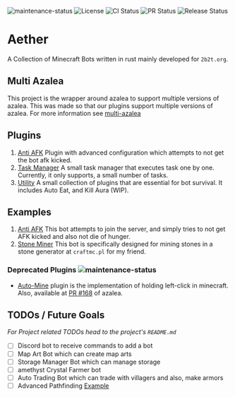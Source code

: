 ![maintenance-status](https://img.shields.io/badge/maintenance-actively--developed-brightgreen.svg)
![License](https://img.shields.io/github/license/AS1100K/aether)
![CI Status](https://img.shields.io/github/actions/workflow/status/AS1100K/aether/ci.yml?event=push&label=CI)
![PR Status](https://img.shields.io/github/actions/workflow/status/AS1100K/aether/pr.yml?event=pull_request&label=PR)
![Release Status](https://img.shields.io/github/actions/workflow/status/AS1100K/aether/release.yml?event=push&label=RELEASE)

# Aether
A Collection of Minecraft Bots written in rust mainly developed for `2b2t.org`.

## Multi Azalea
This project is the wrapper around azalea to support multiple versions of azalea. This was made so that our plugins
support multiple versions of azalea. For more information see [multi-azalea](./multi-azalea/README.md)

## Plugins
1. [Anti AFK](./plugins/anti-afk) Plugin with advanced configuration which attempts to not get the bot afk kicked.
2. [Task Manager](./plugins/task-manager) A small task manager that executes task one by one. Currently, it only supports,
   a small number of tasks.
3. [Utility](./plugins/utility) A small collection of plugins that are essential for bot survival. It includes Auto Eat, and
   Kill Aura (WIP).

## Examples
1. [Anti AFK](./examples/anti-afk) This bot attempts to join the server, and simply tries to not get AFK kicked and also
    not die of hunger.
2. [Stone Miner](./examples/stone-miner) This bot is specifically designed for mining stones in a stone generator at `craftmc.pl`
   for my friend.

### Deprecated Plugins ![maintenance-status](https://img.shields.io/badge/maintenance-deprecated-red.svg)
* [Auto-Mine](https://github.com/AS1100K/aether/tree/deprecated/plugins/auto-mine) plugin is the implementation of holding left-click in minecraft. Also, available at [PR #168](https://github.com/azalea-rs/azalea/pull/168) of azalea.

## TODOs / Future Goals
_For Project related TODOs head to the project's `README.md`_

- [ ] Discord bot to receive commands to add a bot
- [ ] Map Art Bot which can create map arts
- [ ] Storage Manager Bot which can manage storage
- [ ] amethyst Crystal Farmer bot
- [ ] Auto Trading Bot which can trade with villagers and also, make armors
- [ ] Advanced Pathfinding [Example](https://github.com/adepierre/Botcraft/blob/master/Visuals/pathfinding_climb.gif)
